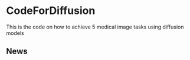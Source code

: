 # CodeForDiffusion
This is the code on how to achieve 5 medical image tasks using diffusion models
## News
